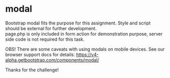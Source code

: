 # modal
Bootstrap modal fits the purpose for this assignment.
Style and script should be external for further development.  
page.php is only included in form action for demonstration purpose, server side code is not required for this task.

OBS! There are some caveats with using modals on mobile devices. See our browser support docs for details: 
https://v4-alpha.getbootstrap.com/components/modal/


Thanks for the challenge!
